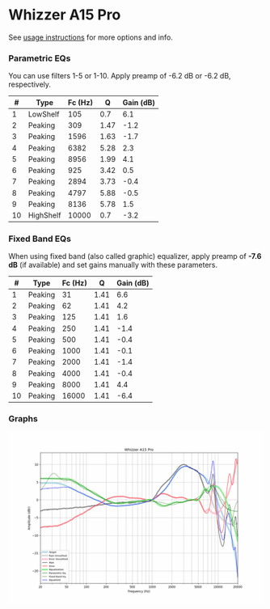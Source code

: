 # Whizzer A15 Pro
See [usage instructions](https://github.com/jaakkopasanen/AutoEq#usage) for more options and info.

### Parametric EQs
You can use filters 1-5 or 1-10. Apply preamp of -6.2 dB or -6.2 dB, respectively.

|   # | Type      |   Fc (Hz) |    Q |   Gain (dB) |
|-----|-----------|-----------|------|-------------|
|   1 | LowShelf  |       105 | 0.7  |         6.1 |
|   2 | Peaking   |       309 | 1.47 |        -1.2 |
|   3 | Peaking   |      1596 | 1.63 |        -1.7 |
|   4 | Peaking   |      6382 | 5.28 |         2.3 |
|   5 | Peaking   |      8956 | 1.99 |         4.1 |
|   6 | Peaking   |       925 | 3.42 |         0.5 |
|   7 | Peaking   |      2894 | 3.73 |        -0.4 |
|   8 | Peaking   |      4797 | 5.88 |        -0.5 |
|   9 | Peaking   |      8136 | 5.78 |         1.5 |
|  10 | HighShelf |     10000 | 0.7  |        -3.2 |

### Fixed Band EQs
When using fixed band (also called graphic) equalizer, apply preamp of **-7.6 dB** (if available) and set gains manually with these parameters.

|   # | Type    |   Fc (Hz) |    Q |   Gain (dB) |
|-----|---------|-----------|------|-------------|
|   1 | Peaking |        31 | 1.41 |         6.6 |
|   2 | Peaking |        62 | 1.41 |         4.2 |
|   3 | Peaking |       125 | 1.41 |         1.6 |
|   4 | Peaking |       250 | 1.41 |        -1.4 |
|   5 | Peaking |       500 | 1.41 |        -0.4 |
|   6 | Peaking |      1000 | 1.41 |        -0.1 |
|   7 | Peaking |      2000 | 1.41 |        -1.4 |
|   8 | Peaking |      4000 | 1.41 |        -0.4 |
|   9 | Peaking |      8000 | 1.41 |         4.4 |
|  10 | Peaking |     16000 | 1.41 |        -6.4 |

### Graphs
![](./Whizzer%20A15%20Pro.png)
